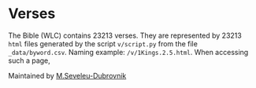 # Verses 
The Bible (WLC) contains 23213 verses. They are represented by 23213 `html` files generated by the script `v/script.py` from the file `_data/byword.csv`. Naming example: `/v/1Kings.2.5.html`. When accessing such a page,


Maintained by [M.Seveleu-Dubrovnik](https://seveleu.com)
